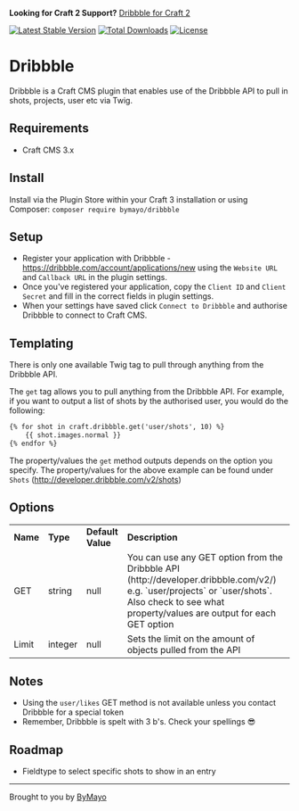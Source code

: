 **Looking for Craft 2 Support?** [Dribbble for Craft 2](https://github.com/bymayo/dribbble/tree/craft-2)

[![Latest Stable Version](https://poser.pugx.org/bymayo/dribbble/v/stable?format=flat)](https://packagist.org/packages/bymayo/dribbble)
[![Total Downloads](https://poser.pugx.org/bymayo/dribbble/downloads?format=flat)](https://packagist.org/packages/bymayo/dribbble)
[![License](https://poser.pugx.org/bymayo/dribbble/license?format=flat)](https://packagist.org/packages/bymayo/dribbble)

# Dribbble

Dribbble is a Craft CMS plugin that enables use of the Dribbble API to pull in shots, projects, user etc via Twig.

## Requirements

- Craft CMS 3.x

## Install

Install via the Plugin Store within your Craft 3 installation or using Composer: `composer require bymayo/dribbble`

## Setup

- Register your application with Dribbble - https://dribbble.com/account/applications/new using the `Website URL` and `Callback URL` in the plugin settings.
- Once you've registered your application, copy the `Client ID` and `Client Secret` and fill in the correct fields in plugin settings.
- When your settings have saved click `Connect to Dribbble` and authorise Dribbble to connect to Craft CMS.
 
## Templating

There is only one available Twig tag to pull through anything from the Dribbble API.

The `get` tag allows you to pull anything from the Dribbble API. For example, if you want to output a list of shots by the authorised user, you would do the following:

```HTML
{% for shot in craft.dribbble.get('user/shots', 10) %}
	{{ shot.images.normal }}
{% endfor %}
```

The property/values the `get` method outputs depends on the option you specify. The property/values for the above example can be found under `Shots` (http://developer.dribbble.com/v2/shots)

## Options 

<table>
	<tr>
		<td><strong>Name</strong></td>
		<td><strong>Type</strong></td>
		<td><strong>Default Value</strong></td>
		<td><strong>Description</strong></td>
	</tr>
	<tr>
		<td>GET</td>
		<td>string</td>
		<td>null</td>
		<td>You can use any GET option from the Dribbble API (http://developer.dribbble.com/v2/) e.g. `user/projects` or `user/shots`. Also check to see what property/values are output for each GET option</td>
	</tr>
	<tr>
		<td>Limit</td>
		<td>integer</td>
		<td>null</td>
		<td>Sets the limit on the amount of objects pulled from the API</td>
	</tr>
</table>

## Notes

- Using the `user/likes` GET method is not available unless you contact Dribbble for a special token
- Remember, Dribbble is spelt with 3 b's. Check your spellings 😎

## Roadmap

- Fieldtype to select specific shots to show in an entry

---

Brought to you by [ByMayo](http://bymayo.co.uk)
